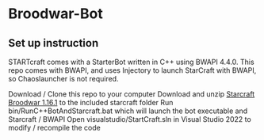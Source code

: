 # Broodwar-Bot
## Set up instruction

STARTcraft comes with a StarterBot written in C++ using BWAPI 4.4.0. This repo comes with BWAPI, and uses Injectory to launch StarCraft with BWAPI, so Chaoslauncher is not required.

Download / Clone this repo to your computer
Download and unzip [Starcraft Broodwar 1.16.1](http://www.cs.mun.ca/~dchurchill/startcraft/scbw_bwapi440.zip) to the included starcraft folder
Run bin/RunC++BotAndStarcraft.bat which will launch the bot executable and Starcraft / BWAPI
Open visualstudio/StartCraft.sln in Visual Studio 2022 to modify / recompile the code
